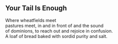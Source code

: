 Your Tail Is Enough
-------------------
Where wheatfields meet  
pastures meet, in and in front of and the sound  
of dominions, to reach out and rejoice in confusion.  
A loaf of bread baked with sordid purity and salt.  
